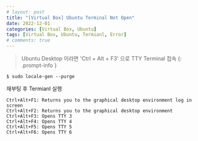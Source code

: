 ```yaml
---
# layout: post
title: "[Virtual Box] Ubuntu Terminal Not Open"
date: 2022-12-01
categories: [Virtual Box, Ubuntu]
tags: [Virtual Box, Ubuntu, Termianl, Error]
# comments: true
---
```


> Ubuntu Desktop 이라면 'Ctrl + Alt + F3' 으로 TTY Terminal 접속
{: .prompt-info }

```console
$ sudo locale-gen --purge
```

재부팅 후 Termianl 실행


```
Ctrl+Alt+F1: Returns you to the graphical desktop environment log in screen
Ctrl+Alt+F2: Returns you to the graphical desktop environment
Ctrl+Alt+F3: Opens TTY 3
Ctrl+Alt+F4: Opens TTY 4
Ctrl+Alt+F5: Opens TTY 5
Ctrl+Alt+F6: Opens TTY 6
```